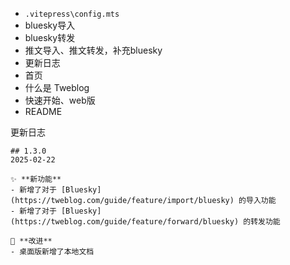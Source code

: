 - `.vitepress\config.mts`
- bluesky导入
- bluesky转发
- 推文导入、推文转发，补充bluesky
- 更新日志
- 首页
- 什么是 Tweblog
- 快速开始、web版
- README

更新日志
```
## 1.3.0
2025-02-22

✨ **新功能**
- 新增了对于 [Bluesky](https://tweblog.com/guide/feature/import/bluesky) 的导入功能
- 新增了对于 [Bluesky](https://tweblog.com/guide/feature/forward/bluesky) 的转发功能

🧱 **改进**
- 桌面版新增了本地文档
```
